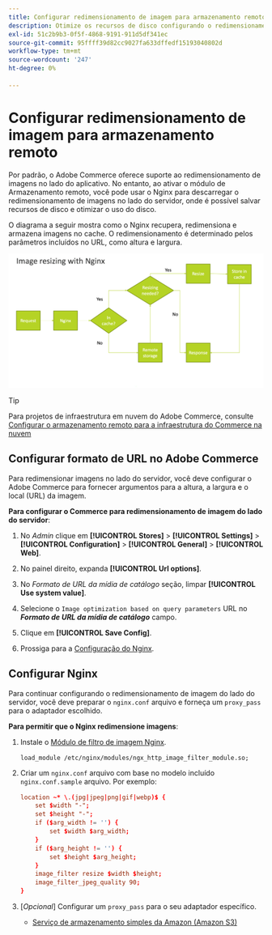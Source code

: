 ```yaml
---
title: Configurar redimensionamento de imagem para armazenamento remoto
description: Otimize os recursos de disco configurando o redimensionamento de imagens do lado do servidor.
exl-id: 51c2b9b3-0f5f-4868-9191-911d5df341ec
source-git-commit: 95ffff39d82cc9027fa633dffedf15193040802d
workflow-type: tm+mt
source-wordcount: '247'
ht-degree: 0%

---
```


# Configurar redimensionamento de imagem para armazenamento remoto

Por padrão, o Adobe Commerce oferece suporte ao redimensionamento de imagens no lado do aplicativo. No entanto, ao ativar o módulo de Armazenamento remoto, você pode usar o Nginx para descarregar o redimensionamento de imagens no lado do servidor, onde é possível salvar recursos de disco e otimizar o uso do disco.

O diagrama a seguir mostra como o Nginx recupera, redimensiona e armazena imagens no cache. O redimensionamento é determinado pelos parâmetros incluídos no URL, como altura e largura.

![redimensionamento de imagem](../../assets/configuration/remote-storage-nginx-image-resize.png)

>[!TIP]
>
>Para projetos de infraestrutura em nuvem do Adobe Commerce, consulte [Configurar o armazenamento remoto para a infraestrutura do Commerce na nuvem](cloud-support.md)

## Configurar formato de URL no Adobe Commerce

Para redimensionar imagens no lado do servidor, você deve configurar o Adobe Commerce para fornecer argumentos para a altura, a largura e o local (URL) da imagem.

**Para configurar o Commerce para redimensionamento de imagem do lado do servidor**:

1. No _Admin_ clique em **[!UICONTROL Stores]** > **[!UICONTROL Settings]** > **[!UICONTROL Configuration]** > **[!UICONTROL General]** > **[!UICONTROL Web]**.

1. No painel direito, expanda **[!UICONTROL Url options]**.

1. No _Formato de URL da mídia de catálogo_ seção, limpar **[!UICONTROL Use system value]**.

1. Selecione o `Image optimization based on query parameters` URL no **_Formato de URL da mídia de catálogo_** campo.

1. Clique em **[!UICONTROL Save Config]**.

1. Prossiga para a [Configuração do Nginx](#configure-nginx).

## Configurar Nginx

Para continuar configurando o redimensionamento de imagem do lado do servidor, você deve preparar o `nginx.conf` arquivo e forneça um `proxy_pass` para o adaptador escolhido.

**Para permitir que o Nginx redimensione imagens**:

1. Instale o [Módulo de filtro de imagem Nginx][nginx-module].

   ```shell
   load_module /etc/nginx/modules/ngx_http_image_filter_module.so;
   ```

1. Criar um `nginx.conf` arquivo com base no modelo incluído `nginx.conf.sample` arquivo. Por exemplo:

   ```conf
   location ~* \.(jpg|jpeg|png|gif|webp)$ {
       set $width "-";
       set $height "-";
       if ($arg_width != '') {
           set $width $arg_width;
       }
       if ($arg_height != '') {
           set $height $arg_height;
       }
       image_filter resize $width $height;
       image_filter_jpeg_quality 90;
   }
   ```

1. [_Opcional_] Configurar um `proxy_pass` para o seu adaptador específico.

   - [Serviço de armazenamento simples da Amazon (Amazon S3)](remote-storage-aws-s3.md)

<!-- link definitions -->

[nginx-module]: https://nginx.org/en/docs/http/ngx_http_image_filter_module.html
